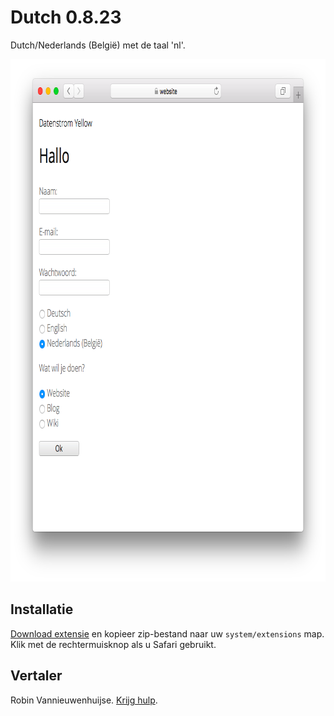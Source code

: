Dutch 0.8.23
============
Dutch/Nederlands (België) met de taal 'nl'.

<p align="center"><img src="dutch-screenshot.png?raw=true" width="795" height="836" alt="Screenshot"></p>

## Installatie

[Download extensie](https://github.com/datenstrom/yellow-extensions/raw/master/zip/dutch.zip) en kopieer zip-bestand naar uw `system/extensions` map. Klik met de rechtermuisknop als u Safari gebruikt.

## Vertaler

Robin Vannieuwenhuijse. [Krijg hulp](https://datenstrom.se/yellow/help/).
